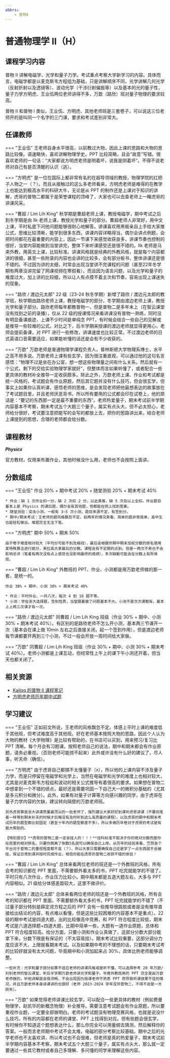 ```yaml
---
abbrs:
    - 普物Ⅱ
---
```


# 普通物理学 Ⅱ（H）

## 课程学习内容

普物 Ⅱ 讲解电磁学、光学和量子力学。考试重点考察大学新学习的内容。具体而言，电磁学都是以麦克斯韦方程组为基础，只是讲解顺序不同，光学讲解几何光学（反射折射以及透镜等）、波动光学（干涉衍射偏振等）以及基本的光的量子性，量子力学方明虎、王业伍两位老师讲得不多，万歆（路欣）班对量子物理的要求较高。

普物 Ⅱ 和普物 Ⅰ 类似，王业伍、方明虎、其他老师班是三套卷子，可以说这三位老师开的是叫同一个名字的三门课，要求和考试差别非常大。

## 任课教师

=== "王业伍"
    王老师自身水平很高，以前教过大物，因此上课的思路和大物的思路比较像。语速略快，喜欢讲解物理学史。PPT 比较简略，且会”故意“写错。很喜欢老师的一句话：“大家都说方明虎老师是明着坏，说我是阴着坏”。不得不说老师对自己有是否清醒的认识（逃）。

=== "方明虎"
    是一位在国际上都非常有名的在超导领域的教授，物理学院的扛把子人物之一（？）。而且从接触过的这么多老师看来，方明虎老师是难得的在教学上也能达到极高水平的科研大牛，无论是从 PPT 的制作还是上课对于知识的讲解，虎哥的普物二都属于是荣誉课程的顶峰了，大家也可以去查老师上一睹虎哥的讲课风采。

=== "曹超 / Lim Lih King"
    秋学期是曹超老师上课，教授电磁学，期中考试之后到冬学期是由 llk 老师上课，教授光学和量子的部分。曹超老师人非常好，用中文上课，平时私底下问他问题能够很耐心地解答。讲课喜欢用黑板亲自上手给大家推公式，思维比较清晰，能学到很多东西，讲课内容详略得当，偶尔会讲点例题，会把时间都花在最重要的内容上，因此一节课下来感觉收获良多，讲课节奏也控制的很好，当堂内容能做到当堂讲完，整体下来听课感受还是很不错的。llk 老师是马来外教，用英文上课，比较标准。讲课风格就是经典的外教风格，就是每个内容都讲的很细，甚至一些附录的内容也会讲的比较多，会有部分板书，整体讲课还是很不错的。不过因为讲的太细，时常会出现当堂讲不完课程的问题（甚至22年冬学期有两章没讲完留了网课视频在寒假看），而且因为语言问题，以及光学和量子的难度过大，加上讲的比较细，所以让人有点摸不着主次和节奏，容易出现上课迷失的现象。

=== "路欣 / 渡边元太郎"
    22 级（23-24 秋冬学期）新增了路欣 / 渡边元太郎的教学班，秋学期由路欣老师上课，教授电磁学的部分，冬学期由渡边老师上课，教授光学和量子部分。路欣老师每年都教普物一，但是普物二是多年未上（在智云课堂没有找到之前的录播），仅从 22 级的授课情况来看讲课没有普物一熟练，同时没有明显备课痕迹，上课不少时间是单纯念 PPT，有时候会结合一些自己的见解或是推导一些较难的公式。对比之下，后半学期来授课的渡边老师就显得更用心，老师会提前备课，对 PPT 进行一些修改，讲课速度也比较正常。不过渡边老师的日式英语口音需要适应，如果能听懂的话还是会有不少收获的。

=== "万歆"
    万歆老师是普通物理学课程负责人，普林斯顿大学物理系博士，水平之高不用多说。万歆老师上课有些玄学，因为很注重直观，可以通过他的这句名言感悟：“物理不过是坐在办公室，想一想这些物理量之间有什么关系，然后就有一个公式，剩下的交给实验物理学家就好”，但整体而言如果听懂了，或者配合一些更具体的教材补全推导一定收获颇多。除此之外，万歆老师上课、作业和考试都是统一风格的，考试题会有作业原题，然后其它题并没有什么技巧，但会很玄学，但事实上如果你认真听课，感悟老师的思维，是会发现老师把他最想表达的故事放在了考试题目里，并且老师厌恶背书，所以所有要用的公式都会印在试卷上，他的原话是：“要记的东西那一定是最不重要的东西”。老师热爱量子，期末考试前半学期内容基本不考察，期末考试五个大题三个量子，属实有点头大，但不必太担心，老师给分很好，考试要注意把能写的会写的都放上去，把你的思路讲出来，结合老师上课提到的思想，合理的老师都会给分数。

## 课程教材

***Physics***

官方教材，仅用来布置作业，其他时候没什么用，老师也不会按照上面讲。

## 分数组成

=== "王业伍"
    作业 20% + 期中考试 20% + 随堂测验 20% + 期末考试 40%
    
    * 作业：缺 1 次作业扣一分，缺 2 次扣 2 分，以此类推，缺 5 次及以上全扣。作业题目基本上是 Physics 的课后题，偶尔会有其他题，但都能在网上找到答案。
    * 随堂测验：突击小测，一般有 3~5 次小测，题目来源不定，有签到分。
    * 期中/期末考试：王老师的题风格飘忽不定，前两年的情况来看，简单的题非常简单，高中生也能轻松做出，难题完全无法下笔。

=== "方明虎"
    期中 50% + 期末 50%

    由于卷子难度相对较大（平均分可能不到及格线），最后会根据你期中期末加权分数的排名使用某特殊算法进行赋分，来拉高大家最后的分数。课程会有不定期的点到，但是一两次不来也不会影响总评（笔者有两次没有点上感觉也没影响最终的成绩），多次缺勤可能会在分数上有所体现。

=== "曹超 / Lim Lih King"
    外教班的 PPT、作业、小测都是用万歆老师做的那一套，是统一的。
    
    作业 30% + 期中、小测 30% + 期末考试 40%
    
    * 作业：平时作业，一共八次，每次 4 到 10 题不等。
    * 小测：学在浙大选择题，签到性质，当堂跟着做了问题基本不大。小测不是次次课都有，基本上上两三次课才有一次。

=== "路欣 / 渡边元太郎"
    同曹超 / Lim Lih King 班级（作业 30% + 期中、小测 30% + 期末考试 40%）。有区别的是路欣老师不怎么开小测，基本两三节课开一次（基本会在课上做 10min 左右之后直接关闭，起一个签到作用），但是渡边老师每节课都要开两到三个小测，不过一般会开放一周时间给大家做。

=== "万歆"
    同曹超 / Lim Lih King 班级（作业 30% + 期中、小测 30% + 期末考试 40%）。老师小测都是上课互动，但经常性上午上的课下午小测还开着，但当天也都关闭了。

## 相关资源

- [Kailqq 的普物 Ⅱ 课程笔记](https://www.kailqq.cc/NOTE/Physics/)
- [方明虎老师历年期中试题](https://pan.zju.edu.cn/share/a523ec4d1c8b723f048f35857f)

## 学习建议

=== "王业伍"
    正如前文所说，王老师的风格飘忽不定。体感上平时上课的难度低于其他班，但考试难度高于其他班。好在老师基本按照大物的思路，因此个人认为大物的教材《大学物理》是比较有帮助的，在书店可以买到，用来预习/复习比 PPT 清晰。每个月会有习题课。按照老师自己的说法，期中和期末都会有作业原题，请务必重视。（否则老师可能捞不起来）此外或许没有什么好的建议了，尽人事，听天命（确信）。

=== "方明虎"
    由于虎哥自己都搞不太懂量子（x），所以他的上课内容不涉及量子力学，而是只停留在电磁学和光学上，当然在电磁学和光学的难度上也相对较大，尤其是对麦克斯韦方程组和波动的相关公式推导有着很高的要求。如果想在普物二中想拿到一个不错的绩点，最好还是需要巩固一下自己大一的微积分基础的（尤其是多元积分和微分）。此外，如果有对量子计算等方向感兴趣的同学，由于虎哥在量子力学内容的欠缺，建议转向隔壁的万歆老师班。

    另外虎哥算是浙大讲课质量最顶尖的一批老师了，强烈建议大家好好到课听虎哥讲课（不要向笔者一样等到期末补天的时候才后悔没有及时听到这么高质量的课程）。以及虎哥的期中和期末考试历年的题型都比较固定（甚至十年内的题型都差不多），所以多做历年卷对于虎哥的考试是有极大帮助的。

    【特别提示】**虎哥的普物二是一定会挂人的！！！**挂科标准不取决于你的绝对分数而是你在班里的相对排名，只要你脱离了倒数5名就可以确保自己上岸。从历年的经验来看，竺院各个平台对于普物二的重视程度都不高（？），所以大家只需要确保自己还是学了一点东西就不会被挂，保证日常到课并按时完成作业，相信你能在虎哥的普物二收获不错的体验！

=== "曹超 / Lim Lih King"
    总体来看两位老师的班还是一个外教班的风格，所有会考的知识都在 PPT 里面，不需要额外看太多的书，PPT 吃完就能学的不错了。平时只有八次作业，作业压力比较小。期中期末都是五道大题左右，大多与 PPT 内容相似。21 级给分体感差距较大，这里不做评价。
    
=== "路欣 / 渡边元太郎"
    总体来看两位老师的班还是一个外教班的风格，所有会考的知识都在 PPT 里面，不需要额外看太多的书，PPT 吃完就能学的不错了（不过量子部分特别是薛定谔方程之后的 PPT 会有一些推导很跳脱或者是没有推导直接给出结论的内容，有点难以看懂，但是这些比较困难的内容基本不是重点）。22 级的期中考试是四道大题，出的比较像高中竞赛，和 PPT 符合程度比较低，期末考试是六道选择题+四道大题，比期中简单一些，大题有一道作业原题，总体和 PPT 符合程度较高。给分方面，只要小测和作业认真做了，这部分分数大部分能拿下来，分数下限是有保证的（不太容易挂）。期末考试比较重要，这部分调分力度应该不大，上限就看期末考试。以及如果期中考的不理想的话，只要期末考试考的比较好就没有太大问题，毕竟期中和小测加起来占 30%，具体比例老师能够调整。

    一些补充：光学和量子部分如果不适应老师的讲课风格或是听不懂，可以选择参考 20 年万歆/刘钊老师的智云课堂，听后半学期万歆老师讲光学和量子。毕竟外教班用的 PPT 完全是由万歆老师做的，听他讲解就会很流畅，不会出现因为授课老师不熟悉 PPT 而导致听课效果不佳的情况，并且万歆老师本身讲课讲的也很好（老师 2023-2024 学年没开普物二，不得不说是一大损失）。

=== "万歆"
    如果觉得老师讲课比较玄学，可以配合一些更具体的教材（例如费曼物理学，赵凯华的新概念物理）补全推导。需要注意考试题会有作业原题，所以要重视作业题，一定要全部做明白。老师的考试题没有物理竞赛风格，也就是说没什么技巧，所有的内容都在老师的课堂、PPT 上找得到对应。但有些题会很玄学，有时候你不知道这个题想表达什么，那么你完全可以用量纲去猜测，然后解释你的答案。一般而言老师期中考试不会太难，电磁的部分考察比较基础，期中之后的光学老师也不太喜欢讲，所以考试也不会很难，但老师是真的热爱量子，期末考试前半学期内容基本不考察，期末考试五个大题三个量子，属实有点头大，那么就一定要通过一些其它教材或者自己多理解、多问懂的同学来理解这些内容。